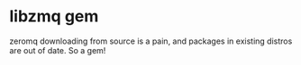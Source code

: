 libzmq gem
==========

zeromq downloading from source is a pain, and packages in existing distros are out of date.  So a
gem!

